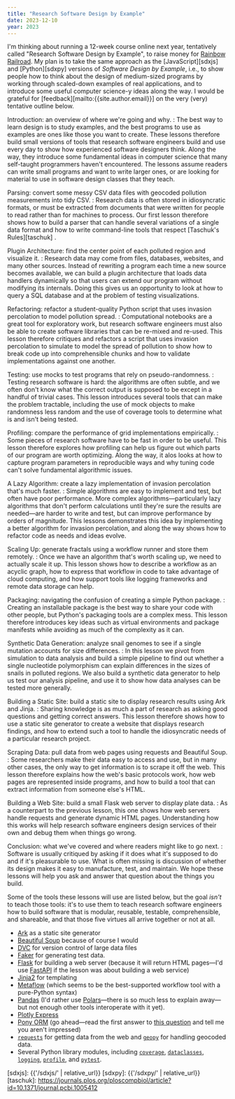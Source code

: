 ```yaml
---
title: "Research Software Design by Example"
date: 2023-12-10
year: 2023
---
```


I'm thinking about running a 12-week course online next year,
tentatively called "Research Software Design by Example",
to raise money for [Rainbow Railroad][rr].
My plan is to take the same approach as
the [JavaScript][sdxjs] and [Python][sdxpy] versions of
*Software Design by Example*,
i.e.,
to show people how to think about the design of medium-sized programs
by working through scaled-down examples of real applications,
and to introduce some useful computer science-y ideas along the way.
I would be grateful for [feedback][mailto:{{site.author.email}}]
on the very (very) tentative outline below.

Introduction: an overview of where we're going and why.
:   The best way to learn design is to study examples, and the best programs to use as examples are ones like those you want to create. These lessons therefore build small versions of tools that research software engineers build and use every day to show how experienced software designers think. Along the way, they introduce some fundamental ideas in computer science that many self-taught programmers haven't encountered. The lessons assume readers can write small programs and want to write larger ones, or are looking for material to use in software design classes that they teach.

Parsing: convert some messy CSV data files with geocoded pollution measurements into tidy CSV.
:   Research data is often stored in idiosyncratic formats, or must be extracted from documents that were written for people to read rather than for machines to process. Our first lesson therefore shows how to build a parser that can handle several variations of a single data format and how to write command-line tools that respect [Taschuk's Rules][taschuk]
.

Plugin Architecture: find the center point of each polluted region and visualize it.
:   Research data may come from files, databases, websites, and many other sources. Instead of rewriting a program each time a new source becomes available, we can build a plugin architecture that loads data handlers dynamically so that users can extend our program without modifying its internals. Doing this gives us an opportunity to look at how to query a SQL database and at the problem of testing visualizations.

Refactoring: refactor a student-quality Python script that uses invasion percolation to model pollution spread.
:   Computational notebooks are a great tool for exploratory work, but research software engineers must also be able to create software libraries that can be re-mixed and re-used. This lesson therefore critiques and refactors a script that uses invasion percolation to simulate to model the spread of pollution to show how to break code up into comprehensible chunks and how to validate implementations against one another.

Testing: use mocks to test programs that rely on pseudo-randomness.
:   Testing research software is hard: the algorithms are often subtle, and we often don't know what the correct output is supposed to be except in a handful of trivial cases. This lesson introduces several tools that can make the problem tractable, including the use of mock objects to make randomness less random and the use of coverage tools to determine what is and isn't being tested.

Profiling: compare the performance of grid implementations empirically.
:   Some pieces of research software have to be fast in order to be useful. This lesson therefore explores how profiling can help us figure out which parts of our program are worth optimizing. Along the way, it alos looks at how to capture program parameters in reproducible ways and why tuning code can't solve fundamental algorithmic issues.

A Lazy Algorithm: create a lazy implementation of invasion percolation that's much faster.
:   Simple algorithms are easy to implement and test, but often have poor performance. More complex algorithms—particularly lazy algorithms that don't perform calculations until they're sure the results are needed—are harder to write and test, but can improve performance by orders of magnitude. This lessons demonstrates this idea by implementing a better algorithm for invasion percolation, and along the way shows how to refactor code as needs and ideas evolve.

Scaling Up: generate fractals using a workflow runner and store them remotely.
:   Once we have an algorithm that's worth scaling up, we need to actually scale it up. This lesson shows how to describe a workflow as an acyclic graph, how to express that workflow in code to take advantage of cloud computing, and how support tools like logging frameworks and remote data storage can help.

Packaging: navigating the confusion of creating a simple Python package.
:   Creating an installable package is the best way to share your code with other people, but Python's packaging tools are a complex mess. This lesson therefore introduces key ideas such as virtual environments and package manifests while avoiding as much of the complexity as it can.

Synthetic Data Generation: analyze snail genomes to see if a single mutation accounts for size differences.
:   In this lesson we pivot from simulation to data analysis and build a simple pipeline to find out whether a single nucleotide polymorphism can explain differences in the sizes of snails in polluted regions. We also build a synthetic data generator to help us test our analysis pipeline, and use it to show how data analyses can be tested more generally.

Building a Static Site: build a static site to display research results using Ark and Jinja.
:   Sharing knowledge is as much a part of research as asking good questions and getting correct answers. This lesson therefore shows how to use a static site generator to create a website that displays research findings, and how to extend such a tool to handle the idiosyncratic needs of a particular research project.

Scraping Data: pull data from web pages using requests and Beautiful Soup.
:   Some researchers make their data easy to access and use, but in many other cases, the only way to get information is to scrape it off the web. This lesson therefore explains how the web's basic protocols work, how web pages are represented inside programs, and how to build a tool that can extract information from someone else's HTML.

Building a Web Site: build a small Flask web server to display plate data.
:   As a counterpart to the previous lesson, this one shows how web servers handle requests and generate dynamic HTML pages. Understanding how this works will help research software engineers design services of their own and debug them when things go wrong.

Conclusion: what we've covered and where readers might like to go next.
:   Software is usually critiqued by asking if it does what it's supposed to do and if it's pleasurable to use. What is often missing is discussion of whether its design makes it easy to manufacture, test, and maintain. We hope these lessons will help you ask and answer that question about the things you build.

Some of the tools these lessons will use are listed below,
but the goal *isn't* to teach those tools:
it's to use them to teach research software engineers
how to build software that is modular, reusable, testable, comprehensible, and shareable,
and that those five virtues all arrive together or not at all.

-   [Ark](https://www.dmulholl.com/docs/ark/main/) as a static site generator
-   [Beautiful Soup](https://beautiful-soup-4.readthedocs.io/) because of course I would
-   [DVC](https://dvc.org/) for version control of large data files
-   [Faker](https://faker.readthedocs.io/) for generating test data.
-   [Flask](https://flask.palletsprojects.com/) for building a web server
    (because it will return HTML pages—I'd use [FastAPI](https://fastapi.tiangolo.com/)
    if the lesson was about building a web service)
-   [Jinja2](https://jinja.palletsprojects.com/) for templating
-   [Metaflow](https://metaflow.org/)
    (which seems to be the best-supported workflow tool with a pure-Python syntax)
-   [Pandas](https://pandas.pydata.org/)
    (I'd rather use [Polars](https://pola.rs/)—there is
    so much less to explain away—but not enough other tools interoperate with it yet).
-   [Plotly Express](https://plotly.com/python/plotly-express/)
-   [Pony ORM](https://ponyorm.org/)
    (go ahead—read the first answer to [this question](https://stackoverflow.com/questions/16115713/how-pony-orm-does-its-tricks)
    and tell me you aren't impressed)
-   [`requests`](https://requests.readthedocs.io/) for getting data from the web
    and [`geopy`](https://geopy.readthedocs.io/) for handling geocoded data.
-   Several Python library modules, including
    [`coverage`](https://coverage.readthedocs.io/),
    [`dataclasses`](https://docs.python.org/3/library/dataclasses.html),
    [`logging`](https://docs.python.org/3/library/logging.html),
    [`profile`](https://docs.python.org/3/library/profile.html),
    and [`pytest`](https://docs.pytest.org/).

[rr]: https://donate.rainbowrailroad.org/team/515984
[sdxjs]: {{'/sdxjs/' | relative_url}}
[sdxpy]: {{'/sdxpy/' | relative_url}}
[taschuk]: https://journals.plos.org/ploscompbiol/article?id=10.1371/journal.pcbi.1005412
